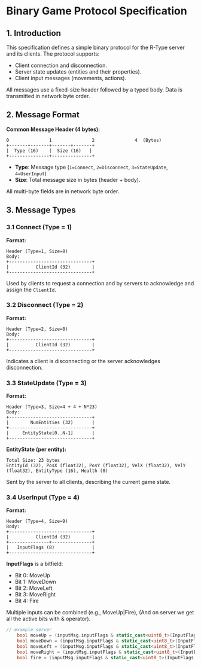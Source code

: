 # Binary Game Protocol Specification

## 1. Introduction

This specification defines a simple binary protocol for the R-Type server and its clients. The protocol supports:

- Client connection and disconnection.
- Server state updates (entities and their properties).
- Client input messages (movements, actions).

All messages use a fixed-size header followed by a typed body. Data is transmitted in network byte order.

## 2. Message Format

**Common Message Header (4 bytes):**

```
0               1               2               4  (Bytes)
+-------+-------+-------+-------+
|  Type (16)    |  Size (16)   |
+---------------+---------------+
```

- **Type**: Message type (`1=Connect`, `2=Disconnect`, `3=StateUpdate`, `4=UserInput`)
- **Size**: Total message size in bytes (header + body).

All multi-byte fields are in network byte order.

## 3. Message Types

### 3.1 Connect (Type = 1)

**Format:**

```
Header (Type=1, Size=8)
Body:
+-------------------------------+
|          ClientId (32)        |
+-------------------------------+
```

Used by clients to request a connection and by servers to acknowledge and assign the `ClientId`.

### 3.2 Disconnect (Type = 2)

**Format:**

```
Header (Type=2, Size=8)
Body:
+-------------------------------+
|          ClientId (32)        |
+-------------------------------+
```

Indicates a client is disconnecting or the server acknowledges disconnection.

### 3.3 StateUpdate (Type = 3)

**Format:**

```
Header (Type=3, Size=4 + 4 + N*23)
Body:
+-------------------------------+
|        NumEntities (32)       |
+-------------------------------+
|     EntityState[0..N-1]       |
+-------------------------------+
```

**EntityState (per entity):**

```
Total Size: 23 bytes 
EntityId (32), PosX (float32), PosY (float32), VelX (float32), VelY (float32), EntityType (16), Health (8)
```

Sent by the server to all clients, describing the current game state.

### 3.4 UserInput (Type = 4)

**Format:**

```
Header (Type=4, Size=9)
Body:
+-------------------------------+
|          ClientId (32)        |
+---------------+---------------+
|   InputFlags (8)              |
+-------------------------------+
```

**InputFlags** is a bitfield:

- Bit 0: MoveUp
- Bit 1: MoveDown
- Bit 2: MoveLeft
- Bit 3: MoveRight
- Bit 4: Fire

Multiple inputs can be combined (e.g., MoveUp|Fire), (And on server we get all the active bits with & operator).

```c++
// example server
    bool moveUp = (inputMsg.inputFlags & static_cast<uint8_t>(InputFlags::MoveUp)) != 0;
    bool moveDown = (inputMsg.inputFlags & static_cast<uint8_t>(InputFlags::MoveDown)) != 0;
    bool moveLeft = (inputMsg.inputFlags & static_cast<uint8_t>(InputFlags::MoveLeft)) != 0;
    bool moveRight = (inputMsg.inputFlags & static_cast<uint8_t>(InputFlags::MoveRight)) != 0;
    bool fire = (inputMsg.inputFlags & static_cast<uint8_t>(InputFlags::Fire)) != 0;
```

